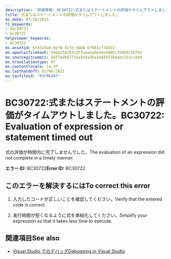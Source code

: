 ```yaml
---
description: '詳細情報: BC30722:式またはステートメントの評価がタイムアウトしました。'
title: 式またはステートメントの評価がタイムアウトしました。
ms.date: 07/20/2015
f1_keywords:
- vbc30722
- bc30722
helpviewer_keywords:
- BC30722
ms.assetid: 6f452da8-6ef8-41fd-9ab8-6f681cf7d433
ms.openlocfilehash: 594a158393c8ffaaeea0e44e480bc35069c5b7d3
ms.sourcegitcommit: ddf7edb67715a5b9a45e3dd44536dabc153c1de0
ms.translationtype: HT
ms.contentlocale: ja-JP
ms.lasthandoff: 02/06/2021
ms.locfileid: "99796497"
---
```

# <a name="bc30722-evaluation-of-expression-or-statement-timed-out"></a><span data-ttu-id="1fb2a-103">BC30722:式またはステートメントの評価がタイムアウトしました。</span><span class="sxs-lookup"><span data-stu-id="1fb2a-103">BC30722: Evaluation of expression or statement timed out</span></span>

<span data-ttu-id="1fb2a-104">式の評価が時間内に完了しませんでした。</span><span class="sxs-lookup"><span data-stu-id="1fb2a-104">The evaluation of an expression did not complete in a timely manner.</span></span>

 <span data-ttu-id="1fb2a-105">**エラー ID:** BC30722</span><span class="sxs-lookup"><span data-stu-id="1fb2a-105">**Error ID:** BC30722</span></span>

## <a name="to-correct-this-error"></a><span data-ttu-id="1fb2a-106">このエラーを解決するには</span><span class="sxs-lookup"><span data-stu-id="1fb2a-106">To correct this error</span></span>

1. <span data-ttu-id="1fb2a-107">入力したコードが正しいことを確認してください。</span><span class="sxs-lookup"><span data-stu-id="1fb2a-107">Verify that the entered code is correct.</span></span>

2. <span data-ttu-id="1fb2a-108">実行時間が短くなるように式を単純化してください。</span><span class="sxs-lookup"><span data-stu-id="1fb2a-108">Simplify your expression so that it takes less time to execute.</span></span>

## <a name="see-also"></a><span data-ttu-id="1fb2a-109">関連項目</span><span class="sxs-lookup"><span data-stu-id="1fb2a-109">See also</span></span>

- [<span data-ttu-id="1fb2a-110">Visual Studio でのデバッグ</span><span class="sxs-lookup"><span data-stu-id="1fb2a-110">Debugging in Visual Studio</span></span>](/visualstudio/debugger/debugger-feature-tour)
